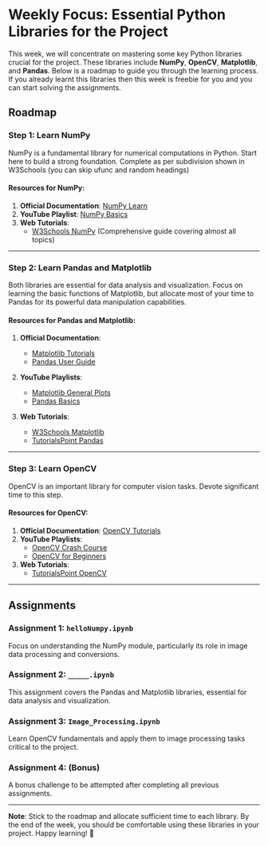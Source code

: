 # Weekly Focus: Essential Python Libraries for the Project

This week, we will concentrate on mastering some key Python libraries crucial for the project. These libraries include **NumPy**, **OpenCV**, **Matplotlib**, and **Pandas**. Below is a roadmap to guide you through the learning process. If you already learnt this libraries then this week is freebie for you and you can start solving the assignments.

## Roadmap

### Step 1: Learn NumPy

NumPy is a fundamental library for numerical computations in Python. Start here to build a strong foundation. Complete as per subdivision shown in W3Schools (you can skip ufunc and random headings)

#### Resources for NumPy:

1. **Official Documentation**: [NumPy Learn](https://numpy.org/learn/)
2. **YouTube Playlist**: [NumPy Basics](https://www.youtube.com/watch?v=QUT1VHiLmmI)
3. **Web Tutorials**:
   - [W3Schools NumPy](https://www.w3schools.com/python/numpy/default.asp) (Comprehensive guide covering almost all topics)

---

### Step 2: Learn Pandas and Matplotlib

Both libraries are essential for data analysis and visualization. Focus on learning the basic functions of Matplotlib, but allocate most of your time to Pandas for its powerful data manipulation capabilities.

#### Resources for Pandas and Matplotlib:

1. **Official Documentation**:

   - [Matplotlib Tutorials](https://matplotlib.org/stable/tutorials/index.html)
   - [Pandas User Guide](https://pandas.pydata.org/docs/user_guide/index.html#user-guide)

2. **YouTube Playlists**:

   - [Matplotlib General Plots](https://www.youtube.com/watch?v=OZOOLe2imFo)
   - [Pandas Basics](https://youtu.be/vmEHCJofslg?si=zc7XBT6WLFdHRkce)

3. **Web Tutorials**:
   - [W3Schools Matplotlib](https://www.w3schools.com/python/matplotlib_intro.asp)
   - [TutorialsPoint Pandas](https://www.tutorialspoint.com/python_pandas/index.htm)

---

### Step 3: Learn OpenCV

OpenCV is an important library for computer vision tasks. Devote significant time to this step.

#### Resources for OpenCV:

1. **Official Documentation**: [OpenCV Tutorials](https://docs.opencv.org/4.x/d9/df8/tutorial_root.html)
2. **YouTube Playlists**:
   - [OpenCV Crash Course](https://www.youtube.com/playlist?list=PLKnIA16_RmvYXDBJ5WRDuQRSzFJs93pYR)
   - [OpenCV for Beginners](https://youtu.be/sfheWK72L74?si=TuCINL97hIOP8wCS)
3. **Web Tutorials**:
   - [TutorialsPoint OpenCV](https://www.tutorialspoint.com/opencv/index.htm)

---

## Assignments

### Assignment 1: **`helloNumpy.ipynb`**

Focus on understanding the NumPy module, particularly its role in image data processing and conversions.

### Assignment 2: **`_____.ipynb`**

This assignment covers the Pandas and Matplotlib libraries, essential for data analysis and visualization.

### Assignment 3: **`Image_Processing.ipynb`**

Learn OpenCV fundamentals and apply them to image processing tasks critical to the project.

### Assignment 4: (Bonus)

A bonus challenge to be attempted after completing all previous assignments.

---

**Note**: Stick to the roadmap and allocate sufficient time to each library. By the end of the week, you should be comfortable using these libraries in your project. Happy learning! 🚀

